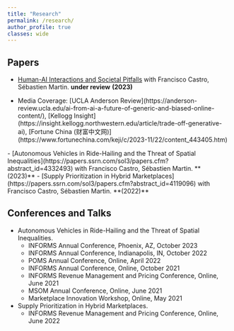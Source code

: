```yaml
---
title: "Research"
permalink: /research/
author_profile: true
classes: wide
---
```


## Papers
- [Human-AI Interactions and Societal Pitfalls](https://arxiv.org/abs/2309.10448) with Francisco Castro, Sébastien Martin. **under review** **(2023)**
<ul>
    <li>Media Coverage: [UCLA Anderson Review](https://anderson-review.ucla.edu/ai-from-ai-a-future-of-generic-and-biased-online-content/), [Kellogg Insight](https://insight.kellogg.northwestern.edu/article/trade-off-generative-ai), [Fortune China (财富中文网)](https://www.fortunechina.com/keji/c/2023-11/22/content_443405.htm) </li>
</ul>
- [Autonomous Vehicles in Ride-Hailing and the Threat of Spatial Inequalities](https://papers.ssrn.com/sol3/papers.cfm?abstract_id=4332493) with Francisco Castro, Sébastien Martin. **(2023)**
- [Supply Prioritization in Hybrid Marketplaces](https://papers.ssrn.com/sol3/papers.cfm?abstract_id=4119096) with Francisco Castro, Sébastien Martin. **(2022)**

## Conferences and Talks
- Autonomous Vehicles in Ride-Hailing and the Threat of Spatial Inequalities.     
    - INFORMS Annual Conference, Phoenix, AZ, October 2023
    - INFORMS Annual Conference, Indianapolis, IN, October 2022
    - POMS Annual Conference, Online, April 2022
    - INFORMS Annual Conference, Online, October 2021
    - INFORMS Revenue Management and Pricing Conference, Online, June 2021
    - MSOM Annual Conference, Online, June 2021
    - Marketplace Innovation Workshop, Online, May 2021
- Supply Prioritization in Hybrid Marketplaces.
    - INFORMS Revenue Management and Pricing Conference, Online, June 2022

